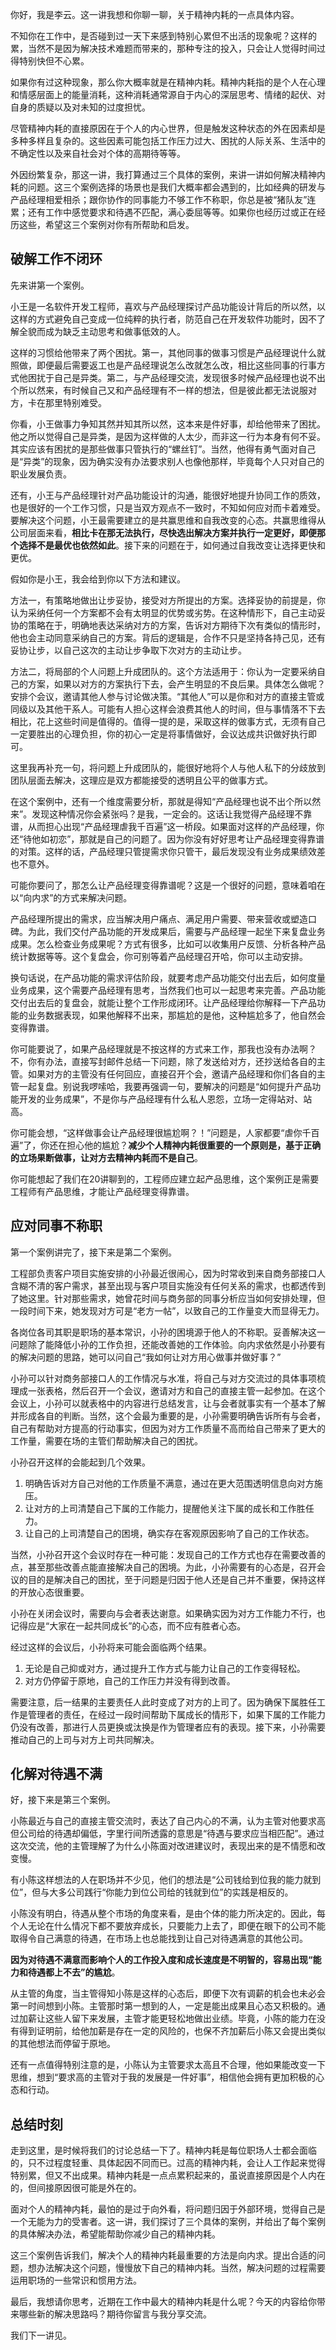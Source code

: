 你好，我是李云。这一讲我想和你聊一聊，关于精神内耗的一点具体内容。

不知你在工作中，是否碰到过一天下来感到特别心累但不出活的现象呢？这样的累，当然不是因为解决技术难题而带来的，那种专注的投入，只会让人觉得时间过得特别快但不心累。

如果你有过这种现象，那么你大概率就是在精神内耗。精神内耗指的是个人在心理和情感层面上的能量消耗，这种消耗通常源自于内心的深层思考、情绪的起伏、对自身的质疑以及对未知的过度担忧。

尽管精神内耗的直接原因在于个人的内心世界，但是触发这种状态的外在因素却是多种多样且复杂的。这些因素可能包括工作压力过大、困扰的人际关系、生活中的不确定性以及来自社会对个体的高期待等等。

外因纷繁复杂，那这一讲，我打算通过三个具体的案例，来讲一讲如何解决精神内耗的问题。这三个案例选择的场景也是我们大概率都会遇到的，比如经典的研发与产品经理相爱相杀；跟你协作的同事能力不够工作不称职，你总是被“猪队友”连累；还有工作中感觉要求和待遇不匹配，满心委屈等等。如果你也经历过或正在经历这些，希望这三个案例对你有所帮助和启发。

## 破解工作不闭环

先来讲第一个案例。

小王是一名软件开发工程师，喜欢与产品经理探讨产品功能设计背后的所以然，以这样的方式避免自己变成一位纯粹的执行者，防范自己在开发软件功能时，因不了解全貌而成为缺乏主动思考和做事低效的人。

这样的习惯给他带来了两个困扰。第一，其他同事的做事习惯是产品经理说什么就照做，即便最后需要返工也是产品经理说怎么改就怎么改，相比这些同事的行事方式他困扰于自己是异类。第二，与产品经理交流，发现很多时候产品经理也说不出个所以然来，有时候自己又和产品经理有不一样的想法，但是彼此都无法说服对方，卡在那里特别难受。

你看，小王做事力争知其然并知其所以然，这本来是件好事，却给他带来了困扰。他之所以觉得自己是异类，是因为这样做的人太少，而非这一行为本身有何不妥。其实应该有困扰的是那些做事只管执行的“螺丝钉”。当然，他得有勇气面对自己是“异类”的现象，因为确实没有办法要求别人也像他那样，毕竟每个人只对自己的职业发展负责。

还有，小王与产品经理针对产品功能设计的沟通，能很好地提升协同工作的质效，也是很好的一个工作习惯，只是当双方观点不一致时，不知如何应对而卡着难受。要解决这个问题，小王最需要建立的是共赢思维和自我改变的心态。共赢思维得从公司层面来看，**相比卡在那无法执行，尽快选出解决方案并执行一定更好，即便那个选择不是最优也依然如此**。接下来的问题在于，如何通过自我改变让选择更快和更优。

假如你是小王，我会给到你以下方法和建议。

方法一，有策略地做出让步妥协，接受对方所提出的方案。选择妥协的前提是，你认为采纳任何一个方案都不会有太明显的优势或劣势。在这种情形下，自己主动妥协的策略在于，明确地表达采纳对方的方案，告诉对方期待下次有类似的情形时，他也会主动同意采纳自己的方案。背后的逻辑是，合作不只是坚持各持己见，还有妥协让步，以自己这次的主动让步争取下次对方的主动让步。

方法二，将局部的个人问题上升成团队的。这个方法适用于：你认为一定要采纳自己的方案，如果以对方的方案执行下去，会产生明显的不良后果。具体怎么做呢？安排个会议，邀请其他人参与讨论做决策。“其他人”可以是你和对方的直接主管或同级以及其他干系人。可能有人担心这样会浪费其他人的时间，但与事情落不下去相比，花上这些时间是值得的。值得一提的是，采取这样的做事方式，无须有自己一定要胜出的心理负担，你的初心一定是将事情做好，会议达成共识做好执行即可。

这里我再补充一句，将问题上升成团队的，能很好地将个人与他人私下的分歧放到团队层面去解决，这理应是双方都能接受的透明且公平的做事方式。

在这个案例中，还有一个维度需要分析，那就是得知“产品经理也说不出个所以然来”。发现这种情况你会紧张吗？是我，一定会的。这话让我觉得产品经理不靠谱，从而担心出现“产品经理虐我千百遍”这一桥段。如果面对这样的产品经理，你还“待他如初恋”，那就是自己的问题了。因为你没有好好思考让产品经理变得靠谱的对策。这样的话，产品经理只管提需求你只管干，最后发现没有业务成果绩效差也不意外。

可能你要问了，那怎么让产品经理变得靠谱呢？这是一个很好的问题，意味着咱在以“向内求”的方式来解决问题。

产品经理所提出的需求，应当解决用户痛点、满足用户需要、带来营收或塑造口碑。为此，我们交付产品功能的开发成果后，需要与产品经理一起坐下来复盘业务成果。怎么检查业务成果呢？方式有很多，比如可以收集用户反馈、分析各种产品统计数据等等。这个复盘会，你可别等着产品经理召开哈，你可以主动安排。

换句话说，在产品功能的需求评估阶段，就要考虑产品功能交付出去后，如何度量业务成果，这个需要产品经理有思考，当然我们也可以一起思考来完善。产品功能交付出去后的复盘会，就能让整个工作形成闭环。让产品经理给你解释一下产品功能的业务数据表现，如果他解释不出来，那尴尬的是他，这种尴尬多了，他自然会变得靠谱。

你可能要说了，如果产品经理就是不按这样的方式来工作，那我也没有办法啊？不，你有办法，直接写封邮件总结一下问题，除了发送给对方，还抄送给各自的主管。如果对方的主管没有任何回应，直接召开个会，邀请产品经理和你们各自的主管一起复盘。别说我啰嗦哈，我要再强调一句，要解决的问题是“如何提升产品功能开发的业务成果”，不是你与产品经理有什么私人恩怨，立场一定得站对、站高。

你可能会想，“这样做事会让产品经理很尴尬啊？！”问题是，人家都要“虐你千百遍”了，你还在担心他的尴尬？**减少个人精神内耗很重要的一个原则是，基于正确的立场果断做事，让对方去精神内耗而不是自己**。

你可能想起了我们在20讲聊到的，工程师应建立起产品思维，这个案例正是需要工程师有产品思维，才能让产品经理变得靠谱。

## 应对同事不称职

第一个案例讲完了，接下来是第二个案例。

工程部负责客户项目实施安排的小孙最近很闹心，因为时常收到来自商务部接口人含糊不清的客户需求，甚至出现与客户项目实施没有任何关系的需求，也都透传到了她这里。针对那些需求，她曾花时间与商务部的同事分析应当如何安排处理，但一段时间下来，她发现对方可是“老方一帖”，以致自己的工作量变大而显得无力。

各岗位各司其职是职场的基本常识，小孙的困境源于他人的不称职。妥善解决这一问题除了能降低小孙的工作负担，还能改善她的工作体验。向内求依然是小孙要有的解决问题的思路，她可以问自己“我如何让对方用心做事并做好事？”

小孙可以针对商务部接口人的工作情况与水准，将自己与对方交流过的具体事项梳理成一张表格，然后召开一个会议，邀请对方和自己的直接主管一起参加。在这个会议上，小孙可以就表格中的内容进行总结发言，让与会者就事实有一个基本了解并形成各自的判断。当然，这个会最为重要的是，小孙需要明确告诉所有与会者，自己有帮助对方提高的行动事实，但因为对方工作质量不高而给自己带来了更大的工作量，需要在场的主管们帮助解决自己的困扰。

小孙召开这样的会能起到几个效果。

1. 明确告诉对方自己对他的工作质量不满意，通过在更大范围透明信息向对方施压。
2. 让对方的上司清楚自己下属的工作能力，提醒他关注下属的成长和工作胜任力。
3. 让自己的上司清楚自己的困境，确实存在客观原因影响了自己的工作状态。

当然，小孙召开这个会议时存在一种可能：发现自己的工作方式也存在需要改善的点，甚至那些改善点能直接解决自己的困境。为此，小孙需要有的心态是，召开会议的目的是解决自己的困扰，至于问题是归因于他人还是自己并不重要，保持这样的开放心态很重要。

小孙在关闭会议时，需要向与会者表达谢意。如果确实因为对方工作能力不行，也记得应是“大家在一起共同成长”的心态，而不应有胜者心态。

经过这样的会议后，小孙将来可能会面临两个结果。

1. 无论是自己抑或对方，通过提升工作方式与能力让自己的工作变得轻松。
2. 对方仍停留于原地，自己的工作压力并没有得到改善。

需要注意，后一结果的主要责任人此时变成了对方的上司了。因为确保下属胜任工作是管理者的责任，在经过一段时间帮助下属成长的情形下，如果下属的工作能力仍没有改善，那进行人员更换或汰换是作为管理者应有的表现。接下来，小孙需要推动自己的上司与对方上司共同解决。

## 化解对待遇不满

好，接下来是第三个案例。

小陈最近与自己的直接主管交流时，表达了自己内心的不满，认为主管对他要求高但公司给的待遇却偏低，字里行间所透露的意思是“待遇与要求应当相匹配”。通过这次交流，他的主管理解了为什么小陈面对改进建议时，表现出来的是不情愿和改变慢。

有小陈这样想法的人在职场并不少见，他们的想法是“公司钱给到位我的能力就到位”，但与大多公司践行“你能力到位公司给的钱就到位”的实践是相反的。

小陈没有明白，待遇从整个市场的角度来看，是由个体的能力所决定的。因此，每个人无论在什么情况下都不要放弃成长，只要能力上去了，即便在眼下的公司不能取得令自己满意的待遇，在市场上也总能找到让自己对待遇满意的其他公司。

**因为对待遇不满意而影响个人的工作投入度和成长速度是不明智的，容易出现“能力和待遇都上不去”的尴尬**。

从主管的角度，当主管得知小陈是这样的心态后，即便下次有调薪的机会也未必会第一时间想到小陈。主管那时第一想到的人，一定是能出成果且心态又积极的。通过加薪让这些人留下来发展，主管才能更轻松地做出业绩。毕竟，小陈的能力在没有得到证明前，给他加薪是存在一定的风险的，也保不齐加薪后小陈又会提出类似的其他想法而停留于原地。

还有一点值得特别注意的是，小陈认为主管要求太高且不合理，他如果能改变一下思维，想到“要求高的主管对于我的发展是一件好事”，相信他会拥有更加积极的心态和行动。

## 总结时刻

走到这里，是时候将我们的讨论总结一下了。精神内耗是每位职场人士都会面临的，只不过程度轻重、具体起因不同而已。过高的精神内耗，会让人工作起来觉得特别累，但又不出成果。精神内耗是一点点累积起来的，虽说直接原因是个人内在的，但间接原因很可能是外在的。

面对个人的精神内耗，最怕的是过于向外看，将问题归因于外部环境，觉得自己是一个无能为力的受害者。这一讲，我们探讨了三个具体的案例，并给出了每个案例的具体解决办法，希望能帮助你减少自己的精神内耗。

这三个案例告诉我们，解决个人的精神内耗最重要的方法是向内求。提出合适的问题，想办法解决这个问题，慢慢放下自己的精神内耗。当然，解决问题的过程需要运用职场的一些常识和惯用方法。

最后，我想请你思考，近期在工作中最大的精神内耗是什么呢？今天的内容给你带来哪些新的解决思路吗？期待你留言与我分享交流。

我们下一讲见。